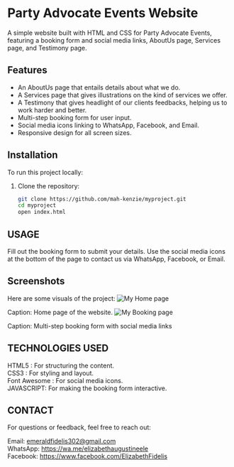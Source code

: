 # Party Advocate Events Website

A simple website built with HTML and CSS for Party Advocate Events, featuring a booking form and social media links, AboutUs page, Services page, and Testimony page.

## Features
- An AboutUs page that entails details about what we do.
- A Services page that gives illustrations on the kind of services we offer.
- A Testimony that gives headlight of our clients feedbacks, helping us to work harder and better.
- Multi-step booking form for user input.
- Social media icons linking to WhatsApp, Facebook, and Email.
- Responsive design for all screen sizes.

## Installation

To run this project locally:

1. Clone the repository:
   ```bash
   git clone https://github.com/mah-kenzie/myproject.git
   cd myproject
   open index.html

## USAGE
Fill out the booking form to submit your details.
Use the social media icons at the bottom of the page to contact us via WhatsApp, Facebook, or Email.

## Screenshots
Here are some visuals of the project:
![My Home page](Screenshot_16-4-2025_143633_127.0.0.1.jpeg)

Caption: Home page of the website.
![My Booking page](Screenshot_16-4-2025_144446_127.0.0.1.jpeg)

Caption: Multi-step booking form with social media links

## TECHNOLOGIES USED
HTML5 : For structuring the content.<br>
CSS3 : For styling and layout.<br>
Font Awesome : For social media icons.<br>
JAVASCRIPT: For making the booking form interactive.

## CONTACT
For questions or feedback, feel free to reach out:

Email: emeraldfidelis302@gmail.com<br>
WhatsApp: https://wa.me/elizabethaugustineele<br>
Facebook: https://www.facebook.com/ElizabethFidelis
